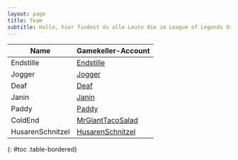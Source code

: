 ```yaml
---
layout: page
title: Team
subtitle: Hallo, hier findest du alle Leute die im League of Legends Oraginistationsteam sind.
---
```


Name                                      | Gamekeller-Account                                          |
----------------------------------------- | ----------------------------------------------------------- |
Endstille                                 | [Endstille](https://gamekeller.net/endstille)               |
Jogger                                    | [Jogger](https://gamekeller.net/Jogger)                     |
Deaf                                      | [Deaf](https://gamekeller.net/Deaf)                         |
Janin                                     | [Janin](https://gamekeller.net/Janin)                       |
Paddy                                     | [Paddy](https://gamekeller.net/Paddy)                       |
ColdEnd                                   | [MrGiantTacoSalad](https://gamekeller.netMrGiantTacoSalad)  |
HusarenSchnitzel                          | [HusarenSchnitzel](https://gamekeller.net/HusarenSchnitzel) |
{: #toc .table-bordered}